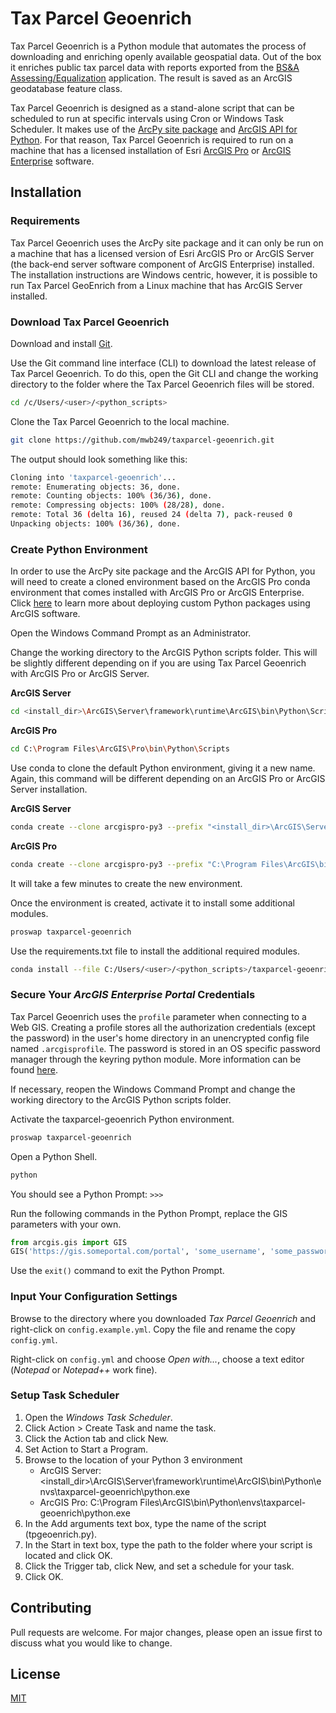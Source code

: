 # Tax Parcel Geoenrich

Tax Parcel Geoenrich is a Python module that automates the process of downloading and enriching openly available 
geospatial data. Out of the box it enriches public tax parcel data with reports exported from the 
[BS&A Assessing/Equalization](https://www.bsasoftware.com/solutions/assessing-property-tax/assessingequalization/) 
application. The result is saved as an ArcGIS geodatabase feature class.

Tax Parcel Geoenrich is designed as a stand-alone script that can be scheduled to run at specific intervals using Cron 
or Windows Task Scheduler. It makes use of the 
[ArcPy site package](https://pro.arcgis.com/en/pro-app/arcpy/get-started/what-is-arcpy-.htm) and 
[ArcGIS API for Python](https://developers.arcgis.com/python/). For that reason, Tax Parcel Geoenrich is required to 
run on a machine that has a licensed installation of Esri 
[ArcGIS Pro](https://www.esri.com/en-us/arcgis/products/arcgis-pro/overview) or 
[ArcGIS Enterprise](https://enterprise.arcgis.com/en/) software.

## Installation

### Requirements
Tax Parcel Geoenrich uses the ArcPy site package and it can only be run on a machine that has a licensed version 
of Esri ArcGIS Pro or ArcGIS Server (the back-end server software component of ArcGIS Enterprise) installed. The 
installation instructions are Windows centric, however, it is possible to run Tax Parcel GeoEnrich from a Linux 
machine that has ArcGIS Server installed. 

### Download Tax Parcel Geoenrich
Download and install [Git](https://git-scm.com/downloads).

Use the Git command line interface (CLI) to download the latest release of Tax Parcel Geoenrich. To do this, open the 
Git CLI and change the working directory to the folder where the Tax Parcel Geoenrich files will be stored.
```bash
cd /c/Users/<user>/<python_scripts>
```
Clone the Tax Parcel Geoenrich to the local machine.
```bash
git clone https://github.com/mwb249/taxparcel-geoenrich.git
```
The output should look something like this:
```bash
Cloning into 'taxparcel-geoenrich'...
remote: Enumerating objects: 36, done.
remote: Counting objects: 100% (36/36), done.
remote: Compressing objects: 100% (28/28), done.
remote: Total 36 (delta 16), reused 24 (delta 7), pack-reused 0
Unpacking objects: 100% (36/36), done.
```

### Create Python Environment
In order to use the ArcPy site package and the ArcGIS API for Python, you will need to create a cloned environment 
based on the ArcGIS Pro conda environment that comes installed with ArcGIS Pro or ArcGIS Enterprise. Click 
[here](https://enterprise.arcgis.com/en/server/latest/publish-services/windows/deploying-custom-python-packages.htm) to 
learn more about deploying custom Python packages using ArcGIS software.

Open the Windows Command Prompt as an Administrator.

Change the working directory to the ArcGIS Python scripts folder. This will be slightly different depending on if you 
are using Tax Parcel Geoenrich with ArcGIS Pro or ArcGIS Server.

**ArcGIS Server**
```bash
cd <install_dir>\ArcGIS\Server\framework\runtime\ArcGIS\bin\Python\Scripts
```
**ArcGIS Pro**
```bash
cd C:\Program Files\ArcGIS\Pro\bin\Python\Scripts
```

Use conda to clone the default Python environment, giving it a new name. Again, this command will be different 
depending on an ArcGIS Pro or ArcGIS Server installation.

**ArcGIS Server**
```bash
conda create --clone arcgispro-py3 --prefix "<install_dir>\ArcGIS\Server\framework\runtime\ArcGIS\bin\Python\envs\taxparcel-geoenrich"
```
**ArcGIS Pro**
```bash
conda create --clone arcgispro-py3 --prefix "C:\Program Files\ArcGIS\bin\Python\envs\taxparcel-geoenrich"
```
It will take a few minutes to create the new environment.

Once the environment is created, activate it to install some additional modules.
```bash
proswap taxparcel-geoenrich
```
Use the requirements.txt file to install the additional required modules.
```bash
conda install --file C:/Users/<user>/<python_scripts>/taxparcel-geoenrich/requirements.txt
```

### Secure Your *ArcGIS Enterprise Portal* Credentials
Tax Parcel Geoenrich uses the ```profile``` parameter when connecting to a Web GIS. Creating a profile stores all the 
authorization credentials (except the password) in the user's home directory in an unencrypted config file named 
```.arcgisprofile```. The password is stored in an OS specific password manager through the keyring python module. More 
information can be found 
[here](https://developers.arcgis.com/python/guide/working-with-different-authentication-schemes/#Storing-your-credentials-locally).

If necessary, reopen the Windows Command Prompt and change the working directory to the ArcGIS Python scripts folder.

Activate the taxparcel-geoenrich Python environment.
```bash
proswap taxparcel-geoenrich
```
Open a Python Shell.
```bash
python
```
You should see a Python Prompt: ```>>>```

Run the following commands in the Python Prompt, replace the GIS parameters with your own.
```python
from arcgis.gis import GIS
GIS('https://gis.someportal.com/portal', 'some_username', 'some_password', profile='new_profile_name')
```
Use the ```exit()``` command to exit the Python Prompt.

### Input Your Configuration Settings
Browse to the directory where you downloaded *Tax Parcel Geoenrich* and right-click on ```config.example.yml```. Copy 
the file and rename the copy ```config.yml```.

Right-click on ```config.yml``` and choose *Open with...*, choose a text editor (*Notepad* or *Notepad++* work fine).

### Setup Task Scheduler
1. Open the *Windows Task Scheduler*.
2. Click Action > Create Task and name the task.
3. Click the Action tab and click New.
4. Set Action to Start a Program.
5. Browse to the location of your Python 3 environment
    - ArcGIS Server: <install_dir>\ArcGIS\Server\framework\runtime\ArcGIS\bin\Python\envs\taxparcel-geoenrich\python.exe
    - ArcGIS Pro: C:\Program Files\ArcGIS\bin\Python\envs\taxparcel-geoenrich\python.exe
6. In the Add arguments text box, type the name of the script (tpgeoenrich.py).
7. In the Start in text box, type the path to the folder where your script is located and click OK.
8. Click the Trigger tab, click New, and set a schedule for your task.
9. Click OK.

## Contributing
Pull requests are welcome. For major changes, please open an issue first to discuss what you would like to change.

## License
[MIT](https://choosealicense.com/licenses/mit/)